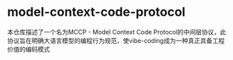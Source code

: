 # model-context-code-protocol
本仓库描述了一个名为MCCP - Model Context Code Protocol的中间层协议，此协议旨在明确大语言模型的编程行为规范，使vibe-coding成为一种真正具备工程价值的编码模式
